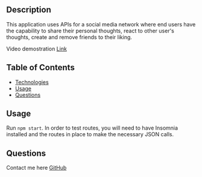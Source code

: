 ## Description
This application uses APIs for a social media network where end users have the capability to share their personal thoughts, react to other user's thoughts, create and remove friends to their liking.

Video demostration [Link](https://drive.google.com/file/d/1QmdIkqo3szGamUIlIXvS54WWTMDLM1Ha/view?usp=sharing)

## Table of Contents

  * [Technologies](#technologies)  
  * [Usage](#usage)  
  * [Questions](#questions)
   
## Usage   
  Run `npm start`. In order to test routes, you will need to have Insomnia installed and the routes in place to make the necessary JSON calls. 

## Questions
Contact me here [GitHub](https://github.com/kenny522) 
